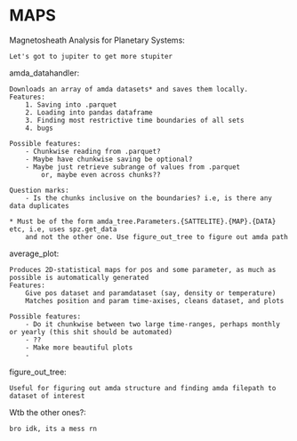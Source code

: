 # MAPS
Magnetosheath Analysis for Planetary Systems:

    Let's got to jupiter to get more stupiter

amda_datahandler:

    Downloads an array of amda datasets* and saves them locally.
    Features: 
        1. Saving into .parquet
        2. Loading into pandas dataframe
        3. Finding most restrictive time boundaries of all sets
        4. bugs

    Possible features:
        - Chunkwise reading from .parquet?
        - Maybe have chunkwise saving be optional?
        - Maybe just retrieve subrange of values from .parquet
            or, maybe even across chunks??

    Question marks:
        - Is the chunks inclusive on the boundaries? i.e, is there any data duplicates
    
    * Must be of the form amda_tree.Parameters.{SATTELITE}.{MAP}.{DATA} etc, i.e, uses spz.get_data
        and not the other one. Use figure_out_tree to figure out amda path

average_plot:

    Produces 2D-statistical maps for pos and some parameter, as much as possible is automatically generated
    Features:
        Give pos dataset and paramdataset (say, density or temperature)
        Matches position and param time-axises, cleans dataset, and plots
    
    Possible features:
        - Do it chunkwise between two large time-ranges, perhaps monthly or yearly (this shit should be automated)
        - ??
        - Make more beautiful plots
        - 

figure_out_tree:

    Useful for figuring out amda structure and finding amda filepath to dataset of interest

Wtb the other ones?:

    bro idk, its a mess rn